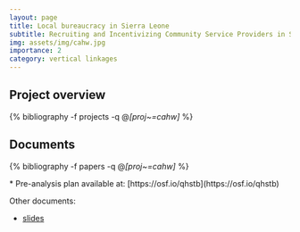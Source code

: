 ```yaml
---
layout: page
title: Local bureaucracy in Sierra Leone
subtitle: Recruiting and Incentivizing Community Service Providers in Sierra Leone
img: assets/img/cahw.jpg
importance: 2
category: vertical linkages
---
```


## Project overview

<div class="publications">

  {% bibliography -f projects -q @*[proj~=cahw]* %}

</div>

## Documents

<div class="publications">

  {% bibliography -f papers -q @*[proj~=cahw]* %}

</div>
* Pre-analysis plan available at: [https://osf.io/qhstb](https://osf.io/qhstb) 


Other documents: 
* [slides](https://macartan.github.io/slides/202410_RWI.html) 
